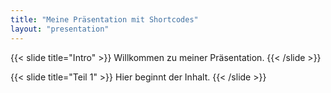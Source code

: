 ```yaml
---
title: "Meine Präsentation mit Shortcodes"
layout: "presentation"
---
```


{{< slide title="Intro" >}}
Willkommen zu meiner Präsentation.
{{< /slide >}}

{{< slide title="Teil 1" >}}
Hier beginnt der Inhalt.
{{< /slide >}}
